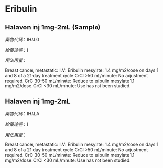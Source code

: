 # Eribulin

## Halaven inj 1mg-2mL (Sample)

*藥物代碼*：IHAL0

*給藥途徑*：I

*用法用量*：

Breast cancer, metastatic: I.V.: Eribulin mesylate: 1.4 mg/m2/dose on days 1 and 8 of a 21-day treatment cycle
CrCl >50 mL/minute: No adjustment required.
CrCl 30-50 mL/minute: Reduce to eribulin mesylate 1.1 mg/m2/dose.
CrCl <30 mL/minute: Use has not been studied.

## Halaven inj 1mg-2mL

*藥物代碼*：IHALA

*給藥途徑*：I

*用法用量*：

Breast cancer, metastatic: I.V.: Eribulin mesylate: 1.4 mg/m2/dose on days 1 and 8 of a 21-day treatment cycle
CrCl >50 mL/minute: No adjustment required.
CrCl 30-50 mL/minute: Reduce to eribulin mesylate 1.1 mg/m2/dose.
CrCl <30 mL/minute: Use has not been studied.

